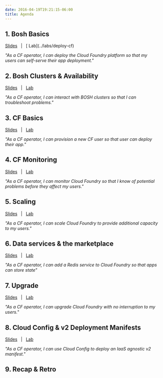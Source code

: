 ```yaml
---
date: 2016-04-19T19:21:15-06:00
title: Agenda
---
```


## 1. Bosh Basics

<a href="/slides/#/bosh-basics" target="_blank">
  <i class="fa fa-tv"></i> Slides</a>
  &nbsp; | &nbsp; [<i class="fa fa-flask"></i> Lab](../labs/deploy-cf)

*"As a CF operator, I can deploy the Cloud Foundry platform so that my users can self-serve their app deployment."*


## 2. Bosh Clusters & Availability

<a href="/slides/#/bosh-ha" target="_blank"><i class="fa fa-tv"></i> Slides</a> &nbsp; | &nbsp; [<i class="fa fa-flask"></i> Lab](../labs/bosh-ha)

*"As a CF operator, I can interact with BOSH clusters so that I can troubleshoot problems."*

## 3. CF Basics

<a href="/slides/#/cf-basics" target="_blank"><i class="fa fa-tv"></i> Slides</a> &nbsp; | &nbsp; [<i class="fa fa-flask"></i> Lab](../labs/cf-basics)

*"As a CF operator, I can provision a new CF user so that user can deploy their app."*

## 4. CF Monitoring

<a href="/slides/#/monitoring" target="_blank"><i class="fa fa-tv"></i> Slides</a> &nbsp; | &nbsp; [<i class="fa fa-flask"></i> Lab](../labs/monitoring)

*"As a CF operator, I can monitor Cloud Foundry so that I know of potential problems before they affect my users."*

## 5. Scaling

<a href="/slides/#/scaling" target="_blank"><i class="fa fa-tv"></i> Slides</a> &nbsp; | &nbsp; [<i class="fa fa-flask"></i> Lab](../labs/scaling)

*"As a CF operator, I can scale Cloud Foundry to provide additional capacity to my users."*

## 6. Data services & the marketplace

<a href="/slides/#/services" target="_blank"><i class="fa fa-tv"></i> Slides</a> &nbsp; | &nbsp; [<i class="fa fa-flask"></i> Lab](../labs/services)

*"As a CF operator, I can add a Redis service to Cloud Foundry so that apps can store state"*

## 7. Upgrade

<a href="/slides/#/upgrade" target="_blank"><i class="fa fa-tv"></i> Slides</a> &nbsp; | &nbsp; [<i class="fa fa-flask"></i> Lab](../labs/upgrading)

*"As a CF operator, I can upgrade Cloud Foundry with no interruption to my users."*

## 8. Cloud Config & v2 Deployment Manifests

<a href="/slides/#/v2-manifests" target="_blank"><i class="fa fa-tv"></i> Slides</a> &nbsp; | &nbsp; [<i class="fa fa-flask"></i> Lab](../labs/cloud-config)

*"As a CF operator, I can use Cloud Config to deploy an IaaS agnostic v2 manifest."*

## 9. Recap & Retro
